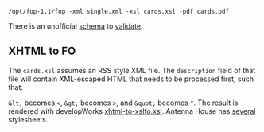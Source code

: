 
    /opt/fop-1.1/fop -xml single.xml -xsl cards.xsl -pdf cards.pdf

There is an unofficial [schema](http://svn.apache.org/viewvc/xmlgraphics/fop/trunk/src/foschema/fop.xsd?view=co) to [validate](http://xmlgraphics.apache.org/fop/fo.html#fo-validate).

## XHTML to FO
The `cards.xsl` assumes an RSS style XML file. The `description` field of that file will contain XML-escaped HTML that
needs to be processed first, such that:

`&lt;` becomes `<`, `&gt;` becomes `>`, and `&quot;` becomes `"`. The result is rendered with developWorks
[xhtml-to-xslfo.xsl](http://www.ibm.com/developerworks/library/x-xslfo2app/).
Antenna House has [several](http://www.antennahouse.com/XSLsample/XSLsample.htm) stylesheets.